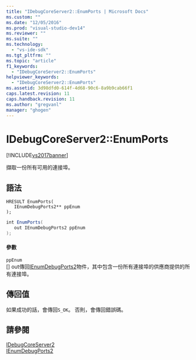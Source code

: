 ```yaml
---
title: "IDebugCoreServer2::EnumPorts | Microsoft Docs"
ms.custom: ""
ms.date: "12/05/2016"
ms.prod: "visual-studio-dev14"
ms.reviewer: ""
ms.suite: ""
ms.technology: 
  - "vs-ide-sdk"
ms.tgt_pltfrm: ""
ms.topic: "article"
f1_keywords: 
  - "IDebugCoreServer2::EnumPorts"
helpviewer_keywords: 
  - "IDebugCoreServer2::EnumPorts"
ms.assetid: 3d98dfd0-614f-4d68-90c6-8a9b9cab66f1
caps.latest.revision: 11
caps.handback.revision: 11
ms.author: "gregvanl"
manager: "ghogen"
---
```

# IDebugCoreServer2::EnumPorts
[!INCLUDE[vs2017banner](../../../code-quality/includes/vs2017banner.md)]

擷取一份所有可用的連接埠。  
  
## 語法  
  
```cpp#  
HRESULT EnumPorts(   
   IEnumDebugPorts2** ppEnum  
);  
```  
  
```c#  
int EnumPorts(   
   out IEnumDebugPorts2 ppEnum  
);  
```  
  
#### 參數  
 `ppEnum`  
 \[\] out傳回[IEnumDebugPorts2](../../../extensibility/debugger/reference/ienumdebugports2.md)物件，其中包含一份所有連接埠的供應商提供的所有連接埠。  
  
## 傳回值  
 如果成功的話，會傳回`S_OK`。 否則，會傳回錯誤碼。  
  
## 請參閱  
 [IDebugCoreServer2](../../../extensibility/debugger/reference/idebugcoreserver2.md)   
 [IEnumDebugPorts2](../../../extensibility/debugger/reference/ienumdebugports2.md)